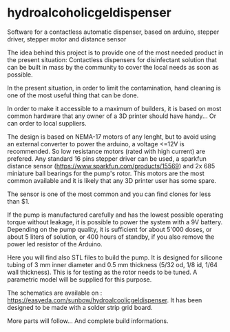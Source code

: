 # hydroalcoholicgeldispenser

Software for a contactless automatic dispenser, based on arduino, stepper driver, stepper motor and distance sensor

The idea behind this project is to provide one of the most needed product in the present situation: Contactless dispensers for disinfectant solution that can be built in mass by the community to cover the local needs as soon as possible.

In the present situation, in order to limit the contamination, hand cleaning is one of the most useful thing that can be done.

In order to make it accessible to a maximum of builders, it is based on most common hardware that any owner of a 3D printer should have handy... Or can order to local suppliers.

The design is based on NEMA-17 motors of any lenght, but to avoid using an external converter to power the arduino, a voltage <=12V is recommended. So low resistance motors (rated with high current) are prefered. Any standard 16 pins stepper driver can be used, a sparkfun distance sensor (https://www.sparkfun.com/products/15569) and 2x 685 miniature ball bearings for the pump's rotor. This motors are the most common available and it is likely that any 3D printer user has some spare.

The sensor is one of the most common and you can find clones for less than $1.

If the pump is manufactured carefully and has the lowest possible operating torque without leakage, it is possible to power the system with a 9V battery. Depending on the pump quality, it is sufficient for about 5'000 doses, or about 5 liters of solution, or 400 hours of standby, if you also remove the power led resistor of the Arduino.

Here you will find also STL files to build the pump. It is designed for silicone tubing of 3 mm inner diameter and 0.5 mm thickness (5/32 od, 1/8 id, 1/64 wall thickness). This is for testing as the rotor needs to be tuned. A parametric model will be supplied for this purpose.

The schematics are available on : https://easyeda.com/sunbow/hydroalcoolicgeldispenser. It has been designed to be made with a solder strip grid board.

More parts will follow... And complete build informations.
